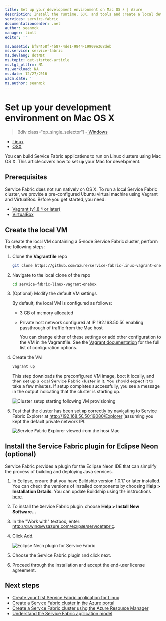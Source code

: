 ```yaml
---
title: Set up your development environment on Mac OS X | Azure
description: Install the runtime, SDK, and tools and create a local development cluster. After completing this setup, you will be ready to build applications on Mac OS X.
services: service-fabric
documentationcenter: .net
author: seanmck
manager: timlt
editor: ''

ms.assetid: bf84458f-4b87-4de1-9844-19909e368deb
ms.service: service-fabric
ms.devlang: dotNet
ms.topic: get-started-article
ms.tgt_pltfrm: NA
ms.workload: NA
ms.date: 12/27/2016
wacn.date: ''
ms.author: seanmck
---
```


# Set up your development environment on Mac OS X

> [!div class="op_single_selector"]
-[ Windows](./service-fabric-get-started.md)
- [Linux](./service-fabric-get-started-linux.md)
- [OSX](./service-fabric-get-started-mac.md)

You can build Service Fabric applications to run on Linux clusters using Mac OS X. This article covers how to set up your Mac for development.

## Prerequisites

Service Fabric does not run natively on OS X. To run a local Service Fabric cluster, we provide a pre-configured Ubuntu virtual machine using Vagrant and VirtualBox. Before you get started, you need:

- [Vagrant (v1.8.4 or later)](http://www.vagrantup.com/downloads.html)
- [VirtualBox](http://www.virtualbox.org/wiki/Downloads)

## Create the local VM
To create the local VM containing a 5-node Service Fabric cluster, perform the following steps:

1. Clone the **Vagrantfile** repo

    ```bash
    git clone https://github.com/azure/service-fabric-linux-vagrant-onebox.git
    ```
2. Navigate to the local clone of the repo

    ```bash
    cd service-fabric-linux-vagrant-onebox
    ```
3. (Optional) Modify the default VM settings

    By default, the local VM is configured as follows:

   * 3 GB of memory allocated
   * Private host network configured at IP 192.168.50.50 enabling passthrough of traffic from the Mac host

     You can change either of these settings or add other configuration to the VM in the Vagrantfile. See the [Vagrant documentation](http://www.vagrantup.com/docs) for the full list of configuration options.
4. Create the VM

    ```bash
    vagrant up
    ```

   This step downloads the preconfigured VM image, boot it locally, and then set up a local Service Fabric cluster in it. You should expect it to take a few minutes. If setup completes successfully, you see a message in the output indicating that the cluster is starting up.

    ![Cluster setup starting following VM provisioning][cluster-setup-script]

5. Test that the cluster has been set up correctly by navigating to Service Fabric Explorer at http://192.168.50.50:19080/Explorer (assuming you kept the default private network IP).

    ![Service Fabric Explorer viewed from the host Mac][sfx-mac]

## Install the Service Fabric plugin for Eclipse Neon (optional)

Service Fabric provides a plugin for the Eclipse Neon IDE that can simplify the process of building and deploying Java services.

1. In Eclipse, ensure that you have Buildship version 1.0.17 or later installed. You can check the versions of installed components by choosing **Help > Installation Details**. You can update Buildship using the instructions [here][buildship-update].

2. To install the Service Fabric plugin, choose **Help > Install New Software...**

3. In the "Work with" textbox, enter: http://dl.windowsazure.com/eclipse/servicefabric.

4. Click Add.

    ![Eclipse Neon plugin for Service Fabric][sf-eclipse-plugin-install]

5. Choose the Service Fabric plugin and click next.

6. Proceed through the installation and accept the end-user license agreement.

## Next steps
<!-- Links -->

- [Create your first Service Fabric application for Linux](./service-fabric-create-your-first-linux-application-with-java.md)
- [Create a Service Fabric cluster in the Azure portal](./service-fabric-cluster-creation-via-portal.md)
- [Create a Service Fabric cluster using the Azure Resource Manager](./service-fabric-cluster-creation-via-arm.md)
- [Understand the Service Fabric application model](./service-fabric-application-model.md)

<!-- Images -->
[cluster-setup-script]: ./media/service-fabric-get-started-mac/cluster-setup-mac.png
[sfx-mac]: ./media/service-fabric-get-started-mac/sfx-mac.png
[sf-eclipse-plugin-install]: ./media/service-fabric-get-started-mac/sf-eclipse-plugin-install.png
[buildship-update]: https://projects.eclipse.org/projects/tools.buildship